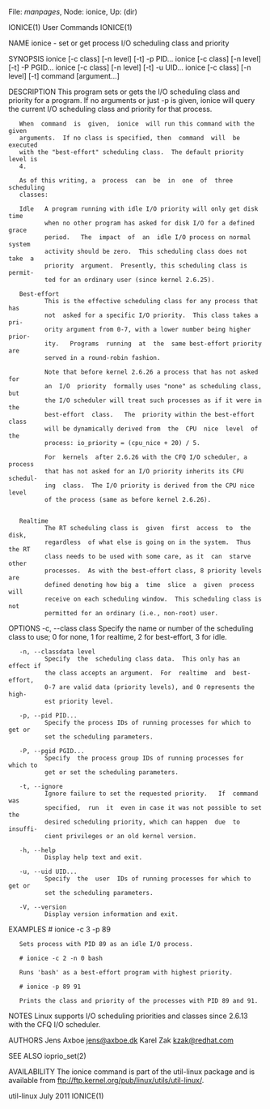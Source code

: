 File: *manpages*,  Node: ionice,  Up: (dir)

IONICE(1)                        User Commands                       IONICE(1)



NAME
       ionice - set or get process I/O scheduling class and priority

SYNOPSIS
       ionice [-c class] [-n level] [-t] -p PID...
       ionice [-c class] [-n level] [-t] -P PGID...
       ionice [-c class] [-n level] [-t] -u UID...
       ionice [-c class] [-n level] [-t] command [argument...]

DESCRIPTION
       This  program  sets or gets the I/O scheduling class and priority for a
       program.  If no arguments or just -p is given, ionice  will  query  the
       current I/O scheduling class and priority for that process.

       When  command  is  given,  ionice  will run this command with the given
       arguments.  If no class is specified, then  command  will  be  executed
       with the "best-effort" scheduling class.  The default priority level is
       4.

       As of this writing, a  process  can  be  in  one  of  three  scheduling
       classes:

       Idle   A program running with idle I/O priority will only get disk time
              when no other program has asked for disk I/O for a defined grace
              period.   The  impact  of  an  idle I/O process on normal system
              activity should be zero.  This scheduling class does not take  a
              priority  argument.  Presently, this scheduling class is permit-
              ted for an ordinary user (since kernel 2.6.25).

       Best-effort
              This is the effective scheduling class for any process that  has
              not  asked for a specific I/O priority.  This class takes a pri-
              ority argument from 0-7, with a lower number being higher prior-
              ity.   Programs  running  at  the  same best-effort priority are
              served in a round-robin fashion.

              Note that before kernel 2.6.26 a process that has not asked  for
              an  I/O  priority  formally uses "none" as scheduling class, but
              the I/O scheduler will treat such processes as if it were in the
              best-effort  class.   The  priority within the best-effort class
              will be dynamically derived from  the  CPU  nice  level  of  the
              process: io_priority = (cpu_nice + 20) / 5.

              For  kernels  after 2.6.26 with the CFQ I/O scheduler, a process
              that has not asked for an I/O priority inherits its CPU schedul-
              ing  class.  The I/O priority is derived from the CPU nice level
              of the process (same as before kernel 2.6.26).


       Realtime
              The RT scheduling class is  given  first  access  to  the  disk,
              regardless  of what else is going on in the system.  Thus the RT
              class needs to be used with some care, as it  can  starve  other
              processes.  As with the best-effort class, 8 priority levels are
              defined denoting how big a  time  slice  a  given  process  will
              receive on each scheduling window.  This scheduling class is not
              permitted for an ordinary (i.e., non-root) user.

OPTIONS
       -c, --class class
              Specify the name or number of the scheduling class to use; 0 for
              none, 1 for realtime, 2 for best-effort, 3 for idle.

       -n, --classdata level
              Specify  the  scheduling class data.  This only has an effect if
              the class accepts an argument.  For  realtime  and  best-effort,
              0-7 are valid data (priority levels), and 0 represents the high-
              est priority level.

       -p, --pid PID...
              Specify the process IDs of running processes for which to get or
              set the scheduling parameters.

       -P, --pgid PGID...
              Specify  the process group IDs of running processes for which to
              get or set the scheduling parameters.

       -t, --ignore
              Ignore failure to set the requested priority.   If  command  was
              specified,  run  it  even in case it was not possible to set the
              desired scheduling priority, which can happen  due  to  insuffi-
              cient privileges or an old kernel version.

       -h, --help
              Display help text and exit.

       -u, --uid UID...
              Specify  the  user  IDs of running processes for which to get or
              set the scheduling parameters.

       -V, --version
              Display version information and exit.

EXAMPLES
       # ionice -c 3 -p 89

       Sets process with PID 89 as an idle I/O process.

       # ionice -c 2 -n 0 bash

       Runs 'bash' as a best-effort program with highest priority.

       # ionice -p 89 91

       Prints the class and priority of the processes with PID 89 and 91.

NOTES
       Linux supports I/O scheduling priorities and classes since 2.6.13  with
       the CFQ I/O scheduler.

AUTHORS
       Jens Axboe <jens@axboe.dk>
       Karel Zak <kzak@redhat.com>

SEE ALSO
       ioprio_set(2)

AVAILABILITY
       The  ionice  command is part of the util-linux package and is available
       from ftp://ftp.kernel.org/pub/linux/utils/util-linux/.



util-linux                         July 2011                         IONICE(1)

